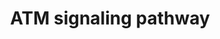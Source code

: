 ---
annotations:
- id: PW:0000651
  parent: regulatory pathway
  type: Pathway Ontology
  value: aging pathway
- id: PW:0000287
  parent: regulatory pathway
  type: Pathway Ontology
  value: altered apoptotic cell death pathway
- id: PW:0001361
  parent: signaling pathway
  type: Pathway Ontology
  value: ataxia telangiectasia-mutated (ATM) signaling pathway
- id: PW:0000292
  parent: regulatory pathway
  type: Pathway Ontology
  value: altered DNA repair pathway
authors:
- Amanzo
- Mkutmon
- MaintBot
- Khanspers
- Zari
- AlexanderPico
- Egonw
- Eweitz
description: 'Ataxia-telangiectasia (A-T) is a highly pleiotropic, autosomal recessive
  disease that leads to multisystem defects and has an intricate cellular phenotype,
  all linked to the functional inactivation of a single gene. Extensive research on
  the phenotype and the recent discovery and cloning of the responsible gene point
  to a defect as a central biochemical locus which links several signal transduction
  pathways that operate under stress as well as in normal physiological conditions.  Ataxia
  is the first symptom in all patients and is predominantly truncal, first manifested
  in swaying of the head and trunk on standing and even sitting. Truncal ataxia precedes
  appendicular cerebellar disease. In the first years of life, certain manifestations
  are present such as dysarthria, muscular hypotonia, the slow initiation and performance
  of all voluntary movements, characteristic hypotonic facies and postures, and drooling.
  Dyssynergia and intention tremor of the upper extremities become a major feature
  after the fifth year of life. The tendon reflexes are diminished or lost, but may
  be normal or even hyperactive in the early stages. All these observations show a
  clear ataxia of cerebellar type, initially of station and gait, and later of intention.
  Early observations of brains from patients with A-T showed neurodegenerative changes,
  particularly in the Purkinje and granular cells of the cerebellum. Neuronal degeneration
  is also present in the brainstem, and dentate and olivary nuclei atrophy. Neuronal
  loss occurs in the substantial nigra and oculomotor nuclei, dorsal root ganglia,
  and degenerative changes are evident in spinal motor neurons, and dorsal root and
  sympathetic motor neurons. Moreover, multiple abnormalities in Purkinje cell development
  have been observed in an Atm-deficient mouse model. Misplaced Purkinje cells have
  been observed in both the granular and molecular cell layers. In addition, Purkinje
  cell dendrites tend to grow laterally instead of extending towards the surface of
  the cerebellum.  ATM (for Ataxia-telangiectasia mutated) has been located by restriction-fragment
  length polymorphism in the chromosome 11, location: 108,093,211-108,239,829. Interestingly,
  the site of ATM is the same or adjacent to the region occupied by CD3 (Antigen,
  Delta subunit), THY1 (T-Cell antigen), and NCAM (Cell Adhesion Molecule, Neural,
  1) genes, all of which are members of the immunoglobulin-gene superfamily and consequently
  may be subject to the same defect that afflicts the T-cell receptor and immunoglobulin
  molecules in A-T. The ATM gene presents an open reading frame (ORF) of 9,165 kb
  cDNA and is constituted by 66 exons spread over 150 kb of genomic DNA which has
  a transcript of 12 kb. The ORF of this transcript predicts a 370-kDa protein composed
  of 3056 amino acids. Over 300 mutations have been found in A-T patients, distributed
  across the full length (150 kb of genomic DNA) of the ATM gene.  Sequence homology
  indicates that the atm gene product falls into a family of proteins that are related
  to the catalytic subunit of phosphatidylinositol 3-kinase (PI 3-kinase). This family
  includes TEL1, MEC1, TOR1, and TOR2 of the budding yeast Saccharomyces cerevisiae,
  RAD3 of the fission yeast Schizosaccharomyces pombe, and MEI-41 of Drosophila melanogaster.
  The mammalian family member most closely related to ATM is the ATR/FRP1 protein
  and, like its yeast homologs, it mediates cellular responses to unreplicated or
  damaged DNA. In humans the PI 3-kinase family includes the catalytic subunit of
  the DNA-dependent protein kinase (DNA-PKcs) and FRAP. These sequence homologies
  appear to reflect functional homology because many of the PI 3-kinase family members
  are involved in DNA repair, recombination and cell cycle control. Despite the resemblance
  to lipid kinases, members of this family, including ATM, possess a serine/threonine
  protein kinase activity, which is wortmannin sensitive.  ATM phosphoprotein is ubiquitously
  expressed and predominantly found in nuclei of proliferating cells, but subcellular
  fractionation and immunofluorescence revealed that 10-20% of the protein is present
  in cytoplasmic vesicles, including peroxisomes and endosomes and a prominent cytoplasmic
  fraction in mouse oocytes. ATM is endosome-bound in mouse neurons, suggesting molecular
  sorting of the protein occurs in the cytoplasm. In Purkinje cells, distribution
  of ATM protein is primarily in cytoplasm, and this may be related to the differentiation
  state of the cells. ATM mRNA is present in all human and mouse tissues. In situ
  hybridization shows that ATM mRNA is expressed throughout the whole mouse embryo.
  Furthermore, ATM has been associated with beta-adaptin in lymphoblast vesicles indicating
  that it may play a role in intracellular vesicle and/or protein transport mechanisms.
  No obvious nuclear localization signals have been detected in ATM. Neither an ectopically
  expressed N-terminal fragment of the protein nor a C-terminal fragment is capable
  of entering the nucleus.'
last-edited: 2021-05-14
ndex: 191e362e-8b65-11eb-9e72-0ac135e8bacf
organisms:
- Homo sapiens
redirect_from:
- /index.php/Pathway:WP2516
- /instance/WP2516
revision: null
schema-jsonld:
- '@context': https://schema.org/
  '@id': https://wikipathways.github.io/pathways/WP2516.html
  '@type': Dataset
  creator:
    '@type': Organization
    name: WikiPathways
  description: 'Ataxia-telangiectasia (A-T) is a highly pleiotropic, autosomal recessive
    disease that leads to multisystem defects and has an intricate cellular phenotype,
    all linked to the functional inactivation of a single gene. Extensive research
    on the phenotype and the recent discovery and cloning of the responsible gene
    point to a defect as a central biochemical locus which links several signal transduction
    pathways that operate under stress as well as in normal physiological conditions.  Ataxia
    is the first symptom in all patients and is predominantly truncal, first manifested
    in swaying of the head and trunk on standing and even sitting. Truncal ataxia
    precedes appendicular cerebellar disease. In the first years of life, certain
    manifestations are present such as dysarthria, muscular hypotonia, the slow initiation
    and performance of all voluntary movements, characteristic hypotonic facies and
    postures, and drooling. Dyssynergia and intention tremor of the upper extremities
    become a major feature after the fifth year of life. The tendon reflexes are diminished
    or lost, but may be normal or even hyperactive in the early stages. All these
    observations show a clear ataxia of cerebellar type, initially of station and
    gait, and later of intention. Early observations of brains from patients with
    A-T showed neurodegenerative changes, particularly in the Purkinje and granular
    cells of the cerebellum. Neuronal degeneration is also present in the brainstem,
    and dentate and olivary nuclei atrophy. Neuronal loss occurs in the substantial
    nigra and oculomotor nuclei, dorsal root ganglia, and degenerative changes are
    evident in spinal motor neurons, and dorsal root and sympathetic motor neurons.
    Moreover, multiple abnormalities in Purkinje cell development have been observed
    in an Atm-deficient mouse model. Misplaced Purkinje cells have been observed in
    both the granular and molecular cell layers. In addition, Purkinje cell dendrites
    tend to grow laterally instead of extending towards the surface of the cerebellum.  ATM
    (for Ataxia-telangiectasia mutated) has been located by restriction-fragment length
    polymorphism in the chromosome 11, location: 108,093,211-108,239,829. Interestingly,
    the site of ATM is the same or adjacent to the region occupied by CD3 (Antigen,
    Delta subunit), THY1 (T-Cell antigen), and NCAM (Cell Adhesion Molecule, Neural,
    1) genes, all of which are members of the immunoglobulin-gene superfamily and
    consequently may be subject to the same defect that afflicts the T-cell receptor
    and immunoglobulin molecules in A-T. The ATM gene presents an open reading frame
    (ORF) of 9,165 kb cDNA and is constituted by 66 exons spread over 150 kb of genomic
    DNA which has a transcript of 12 kb. The ORF of this transcript predicts a 370-kDa
    protein composed of 3056 amino acids. Over 300 mutations have been found in A-T
    patients, distributed across the full length (150 kb of genomic DNA) of the ATM
    gene.  Sequence homology indicates that the atm gene product falls into a family
    of proteins that are related to the catalytic subunit of phosphatidylinositol
    3-kinase (PI 3-kinase). This family includes TEL1, MEC1, TOR1, and TOR2 of the
    budding yeast Saccharomyces cerevisiae, RAD3 of the fission yeast Schizosaccharomyces
    pombe, and MEI-41 of Drosophila melanogaster. The mammalian family member most
    closely related to ATM is the ATR/FRP1 protein and, like its yeast homologs, it
    mediates cellular responses to unreplicated or damaged DNA. In humans the PI 3-kinase
    family includes the catalytic subunit of the DNA-dependent protein kinase (DNA-PKcs)
    and FRAP. These sequence homologies appear to reflect functional homology because
    many of the PI 3-kinase family members are involved in DNA repair, recombination
    and cell cycle control. Despite the resemblance to lipid kinases, members of this
    family, including ATM, possess a serine/threonine protein kinase activity, which
    is wortmannin sensitive.  ATM phosphoprotein is ubiquitously expressed and predominantly
    found in nuclei of proliferating cells, but subcellular fractionation and immunofluorescence
    revealed that 10-20% of the protein is present in cytoplasmic vesicles, including
    peroxisomes and endosomes and a prominent cytoplasmic fraction in mouse oocytes.
    ATM is endosome-bound in mouse neurons, suggesting molecular sorting of the protein
    occurs in the cytoplasm. In Purkinje cells, distribution of ATM protein is primarily
    in cytoplasm, and this may be related to the differentiation state of the cells.
    ATM mRNA is present in all human and mouse tissues. In situ hybridization shows
    that ATM mRNA is expressed throughout the whole mouse embryo. Furthermore, ATM
    has been associated with beta-adaptin in lymphoblast vesicles indicating that
    it may play a role in intracellular vesicle and/or protein transport mechanisms.
    No obvious nuclear localization signals have been detected in ATM. Neither an
    ectopically expressed N-terminal fragment of the protein nor a C-terminal fragment
    is capable of entering the nucleus.'
  keywords:
  - AP3B2
  - ATF2
  - ATM
  - Apoptosis
  - BID
  - BRCA1
  - CCNE1
  - CDC2
  - CDC25A
  - CDC25C
  - CDK1
  - CDK2
  - CREB1
  - Caspase 2
  - Cell Cycle Checkpoint Activation
  - Cell Death
  - Chk1
  - Chk2
  - Cyclin B
  - DNA DAMAGE
  - DNA Repair
  - FANCD2
  - 'G1/S Checkpoint Arrest '
  - G2/M Checkpoint Arrest
  - G2/M Transition
  - GADD45A
  - H2AX
  - IKBA
  - MDC1
  - MDM2
  - MDMX (MDM4)
  - MRE11
  - NBS1
  - NEMO
  - NF kappa B Pathway
  - PIDD
  - Progression
  - RAD50
  - RAD51
  - RAD9A
  - RAIDD
  - RIP1
  - Recombination
  - S Phase
  - S Phase Arrest
  - S Phase Progression
  - SAPK (MAPK9)
  - SMC1A
  - Senescence
  - TLK1
  - TP53
  - TP53BP1
  - TP73
  - c-Abl
  - c-Jun
  - p21
  license: CC0
  name: ATM signaling pathway
seo: CreativeWork
title: ATM signaling pathway
wpid: WP2516
---